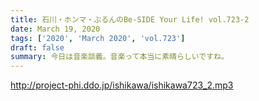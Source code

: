 ```yaml
---
title: 石川・ホンマ・ぶるんのBe-SIDE Your Life! vol.723-2
date: March 19, 2020
tags: ['2020', 'March 2020', 'vol.723']
draft: false
summary: 今日は音楽談義。音楽って本当に素晴らしいですね。
---
```


http://project-phi.ddo.jp/ishikawa/ishikawa723_2.mp3
